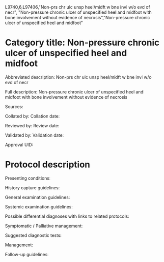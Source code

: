 L9740,6,L97406,"Non-prs chr ulc unsp heel/midft w bne invl w/o evd of necr", "Non-pressure chronic ulcer of unspecified heel and midfoot with bone involvement without evidence of necrosis","Non-pressure chronic ulcer of unspecified heel and midfoot"
# Category title: Non-pressure chronic ulcer of unspecified heel and midfoot

Abbreviated description: Non-prs chr ulc unsp heel/midft w bne invl w/o evd of necr

Full description: Non-pressure chronic ulcer of unspecified heel and midfoot with bone involvement without evidence of necrosis

Sources:

Collated by:
Collation date:

Reviewed by:
Review date:

Validated by:
Validation date:

Approval UID:

# Protocol description

Presenting conditions:

History capture guidelines:

General examination guidelines:

Systemic examination guidelines:

Possible differential diagnoses with links to related protocols:

Symptomatic / Palliative management:

Suggested diagnostic tests:

Management:

Follow-up guidelines:
